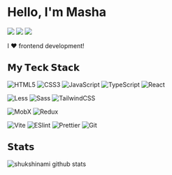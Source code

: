# Hello, I'm Masha

[![](https://img.shields.io/badge/-@shukshinami-%23181717?style=flat-square&logo=github)](https://github.com/shukshinami)
[![](https://img.shields.io/badge/-@shukshinami-%23000000?style=flat-square&logo=codepen)](https://codepen.io/shukshinami)
[![](https://img.shields.io/badge/-@shukshinami-%23000000?style=flat-square&logo=codesandbox)](https://codesandbox.io/u/ShukshinaMI)

I ❤ frontend development!

## 𝗠𝘆 𝗧𝗲𝗰𝗸 𝗦𝘁𝗮𝗰𝗸
![HTML5](https://img.shields.io/badge/-HTML5-%23E44D27?style=flat-square&logo=html5&logoColor=ffffff)
![CSS3](https://img.shields.io/badge/-CSS3-%231572B6?style=flat-square&logo=css3)
![JavaScript](https://img.shields.io/badge/-JavaScript-%23F7DF1C?style=flat-square&logo=javascript&logoColor=000000&labelColor=%23F7DF1C&color=%23FFCE5A)
![TypeScript](https://img.shields.io/badge/-TypeScript-007ACC?style=flat-square&logo=typescript&logoColor=white)
![React](https://img.shields.io/badge/-react-5c5c5c?style=flat-square&logo=react&logoColor=white)

![Less](https://img.shields.io/badge/-Less-%231d365d?style=flat-square&logo=less&logoColor=ffffff)
![Sass](https://img.shields.io/badge/-Sass-%23CC6699?style=flat-square&logo=sass&logoColor=ffffff)
![TailwindCSS](https://img.shields.io/badge/-TailwindCSS-%231a202c?style=flat-square&logo=tailwind-css)

![MobX](https://img.shields.io/badge/-Mobx-035193?style=flat-square&logo=mobx)
![Redux](https://img.shields.io/badge/-Redux-black?style=flat-square&logo=redux)

![Vite](https://img.shields.io/badge/-Vite-%23646CFF?style=flat-square&logo=vite&logoColor=ffffff)
![ESlint](https://img.shields.io/badge/-ESLint-%234B32C3?style=flat-square&logo=eslint)
![Prettier](https://img.shields.io/badge/-Prettier-%23F7B93E?style=flat-square&logo=prettier&logoColor=ffffff)
![Git](https://img.shields.io/badge/-Git-%23F05032?style=flat-square&logo=git&logoColor=%23ffffff)

## 𝗦𝘁𝗮𝘁𝘀

![shukshinami github stats](https://github-readme-stats.vercel.app/api?username=shukshinami&show_icons=true&theme=dracula)
